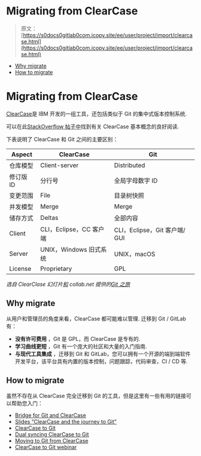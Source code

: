 # Migrating from ClearCase

> 原文：[https://s0docs0gitlab0com.icopy.site/ee/user/project/import/clearcase.html](https://s0docs0gitlab0com.icopy.site/ee/user/project/import/clearcase.html)

*   [Why migrate](#why-migrate)
*   [How to migrate](#how-to-migrate)

# Migrating from ClearCase[](#migrating-from-clearcase "Permalink")

[ClearCase](https://www.ibm.com/us-en/marketplace/rational-clearcase)是 IBM 开发的一组工具，还包括类似于 Git 的集中式版本控制系统.

可以在此[StackOverflow 帖子中](https://stackoverflow.com/a/645771/974710)找到有关 ClearCase 基本概念的良好阅读.

下表说明了 ClearCase 和 Git 之间的主要区别：

| Aspect | ClearCase | Git |
| --- | --- | --- |
| 仓库模型 | Client-server | Distributed |
| 修订版 ID | 分行号 | 全局字母数字 ID |
| 变更范围 | File | 目录树快照 |
| 并发模型 | Merge | Merge |
| 储存方式 | Deltas | 全部内容 |
| Client | CLI，Eclipse，CC 客户端 | CLI，Eclipse，Git 客户端/ GUI |
| Server | UNIX，Windows 旧式系统 | UNIX，macOS |
| License | Proprietary | GPL |

*选自 ClearClase 幻灯片[和](https://www.open.collab.net/media/pdfs/ClearCase-and-the-journey-to-Git.pdf) collab.net 提供的[Git 之旅](https://www.open.collab.net/media/pdfs/ClearCase-and-the-journey-to-Git.pdf)*

## Why migrate[](#why-migrate "Permalink")

从用户和管理员的角度来看，ClearCase 都可能难以管理. 迁移到 Git / GitLab 有：

*   **没有许可费用** ，Git 是 GPL，而 ClearCase 是专有的.
*   **学习曲线更短** ，Git 有一个庞大的社区和大量的入门指南.
*   **与现代工具集成** ，迁移到 Git 和 GitLab，您可以拥有一个开源的端到端软件开发平台，该平台具有内置的版本控制，问题跟踪，代码审查，CI / CD 等.

## How to migrate[](#how-to-migrate "Permalink")

虽然不存在从 ClearCase 完全迁移到 Git 的工具，但是这里有一些有用的链接可以帮助您入门：

*   [Bridge for Git and ClearCase](https://github.com/charleso/git-cc)
*   [Slides “ClearCase and the journey to Git”](https://www.open.collab.net/media/pdfs/ClearCase-and-the-journey-to-Git.pdf)
*   [ClearCase to Git](https://therub.org/2013/07/19/clearcase-to-git/)
*   [Dual syncing ClearCase to Git](https://therub.org/2013/10/22/dual-syncing-clearcase-and-git/)
*   [Moving to Git from ClearCase](https://sateeshkumarb.wordpress.com/2011/01/15/moving-to-git-from-clearcase/)
*   [ClearCase to Git webinar](https://www.brighttalk.com/webcast/11817/162473/clearcase-to-git)
